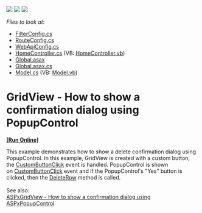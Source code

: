 <!-- default badges list -->
![](https://img.shields.io/endpoint?url=https://codecentral.devexpress.com/api/v1/VersionRange/128550546/14.1.3%2B)
[![](https://img.shields.io/badge/Open_in_DevExpress_Support_Center-FF7200?style=flat-square&logo=DevExpress&logoColor=white)](https://supportcenter.devexpress.com/ticket/details/T116360)
[![](https://img.shields.io/badge/📖_How_to_use_DevExpress_Examples-e9f6fc?style=flat-square)](https://docs.devexpress.com/GeneralInformation/403183)
<!-- default badges end -->
<!-- default file list -->
*Files to look at*:

* [FilterConfig.cs](./CS/GridViewBatchEdit/App_Start/FilterConfig.cs)
* [RouteConfig.cs](./CS/GridViewBatchEdit/App_Start/RouteConfig.cs)
* [WebApiConfig.cs](./CS/GridViewBatchEdit/App_Start/WebApiConfig.cs)
* [HomeController.cs](./CS/GridViewBatchEdit/Controllers/HomeController.cs) (VB: [HomeController.vb](./VB/GridViewBatchEdit/Controllers/HomeController.vb))
* [Global.asax](./CS/GridViewBatchEdit/Global.asax)
* [Global.asax.cs](./CS/GridViewBatchEdit/Global.asax.cs)
* [Model.cs](./CS/GridViewBatchEdit/Models/Model.cs) (VB: [Model.vb](./VB/GridViewBatchEdit/Models/Model.vb))
<!-- default file list end -->
# GridView - How to show a confirmation dialog using PopupControl
<!-- run online -->
**[[Run Online]](https://codecentral.devexpress.com/t116360/)**
<!-- run online end -->


This example demonstrates how to show a delete confirmation dialog using PopupControl. In this example, GridView is created with a custom button; the <a href="https://documentation.devexpress.com/#AspNet/DevExpressWebASPxGridViewScriptsASPxClientGridView_CustomButtonClicktopic">CustomButtonClick</a> event is handled. PopupControl is shown on <a href="https://documentation.devexpress.com/#AspNet/DevExpressWebASPxGridViewScriptsASPxClientGridView_CustomButtonClicktopic">CustomButtonClick</a> event and if the PopupControl's "Yes" button is clicked, then the <a href="https://documentation.devexpress.com/#AspNet/DevExpressWebASPxGridViewScriptsASPxClientGridView_DeleteRowtopic">DeleteRow</a> method is called.<br /><br />See also:<br /><a href="https://www.devexpress.com/Support/Center/p/T103862">ASPxGridView - How to show a confirmation dialog using ASPxPopupControl</a> 

<br/>


